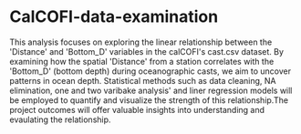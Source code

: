 # CalCOFI-data-examination
This analysis focuses on exploring the linear relationship between the 'Distance' and 'Bottom_D' variables in the calCOFI's cast.csv dataset. By examining how the spatial 'Distance' from a station correlates with the 'Bottom_D' (bottom depth) during oceanographic casts, we aim to uncover patterns in ocean depth. Statistical methods such as data cleaning, NA elimination, one and two varibake analysis' and liner regression models will be employed to quantify and visualize the strength of this relationship.The project outcomes will offer valuable insights into understanding and evaulating the relationship.
